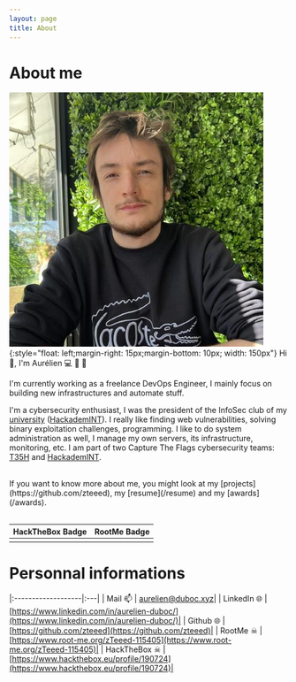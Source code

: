 ```yaml
---
layout: page
title: About
---
```


# About me

![](/images/pics/github.png){:style="float: left;margin-right: 15px;margin-bottom: 10px; width: 150px"}
Hi 👋, I'm Aurélien 💻 🐧 🏓

I'm currently working as a freelance DevOps Engineer, I mainly focus on building new infrastructures and automate stuff.

I'm a cybersecurity enthusiast, I was the president of the InfoSec club of my [university](https://www.telecom-sudparis.eu/) ([HackademINT](https://www.hackademint.org)). 
I really like finding web vulnerabilities, solving binary exploitation challenges, programming. I like to do system administration as well, I manage my own servers, its infrastructure, monitoring, etc. 
I am part of two Capture The Flags cybersecurity teams: [T35H](https://ctftime.org/team/45998) and
[HackademINT](https://ctftime.org/team/30462).

<br>
If you want to know more about me, you might look at my [projects](https://github.com/zteeed), my [resume](/resume) and my [awards](/awards).
<br><br>

| HackTheBox Badge        | RootMe Badge          |
|:-------------|:------------------|
| <script src="https://www.hackthebox.eu/badge/190724"></script> | <script src="https://root-me-badge.cloud.duboc.xyz/storage_clients/5c75b02f7d81874f8fc17adc0b7bc9ab/badge.js"></script> |

# Personnal informations

|:-------------------|:---|
| Mail 📫 | [aurelien@duboc.xyz](mailto:aurelien@duboc.xyz)|
| LinkedIn 🌐 | [https://www.linkedin.com/in/aurelien-duboc/](https://www.linkedin.com/in/aurelien-duboc/)|
| Github 🌐 | [https://github.com/zteeed](https://github.com/zteeed)|
| RootMe ☠ | [https://www.root-me.org/zTeeed-115405](https://www.root-me.org/zTeeed-115405)|
| HackTheBox ☠ | [https://www.hackthebox.eu/profile/190724](https://www.hackthebox.eu/profile/190724)|
